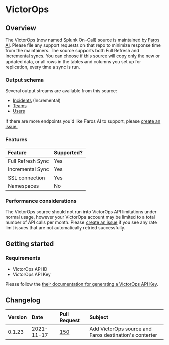 # VictorOps

## Overview

The VictorOps (now named Splunk On-Call) source is maintained by [Faros
AI](https://github.com/faros-ai/airbyte-connectors/tree/main/sources/victorops-source).
Please file any support requests on that repo to minimize response time from the
maintainers. The source supports both Full Refresh and Incremental syncs. You
can choose if this source will copy only the new or updated data, or all rows in
the tables and columns you set up for replication, every time a sync is run.

### Output schema

Several output streams are available from this source:

- [Incidents](https://portal.victorops.com/public/api-docs.html#!/Reporting/get_api_reporting_v2_incidents) \(Incremental\)
- [Teams](https://portal.victorops.com/public/api-docs.html#!/Teams/get_api_public_v1_team)
- [Users](https://portal.victorops.com/public/api-docs.html#!/Users/get_api_public_v1_user)

If there are more endpoints you'd like Faros AI to support, please [create an
issue.](https://github.com/faros-ai/airbyte-connectors/issues/new)

### Features

| Feature           | Supported? |
| :---------------- | :--------- |
| Full Refresh Sync | Yes        |
| Incremental Sync  | Yes        |
| SSL connection    | Yes        |
| Namespaces        | No         |

### Performance considerations

The VictorOps source should not run into VictorOps API limitations under normal
usage, however your VictorOps account may be limited to a total number of API
calls per month. Please [create an
issue](https://github.com/faros-ai/airbyte-connectors/issues/new) if you see any
rate limit issues that are not automatically retried successfully.

## Getting started

### Requirements

- VictorOps API ID
- VictorOps API Key

Please follow the [their documentation for generating a VictorOps API
Key](https://help.victorops.com/knowledge-base/api/).

## Changelog

| Version | Date       | Pull Request                                                   | Subject                                                |
| :------ | :--------- | :------------------------------------------------------------- | :----------------------------------------------------- |
| 0.1.23  | 2021-11-17 | [150](https://github.com/faros-ai/airbyte-connectors/pull/150) | Add VictorOps source and Faros destination's conterter |
